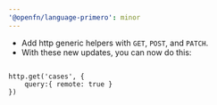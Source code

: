 ```yaml
---
'@openfn/language-primero': minor
---
```


- Add http generic helpers with `GET`, `POST`, and `PATCH`.
- With these new updates, you can now do this:

```

http.get('cases', {
    query:{ remote: true }
})

```
